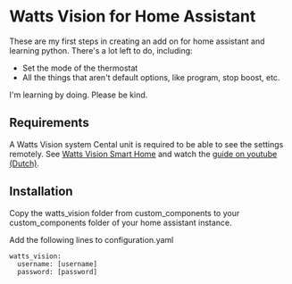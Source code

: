 # Watts Vision for Home Assistant

These are my first steps in creating an add on for home assistant and learning python. There's a lot left to do, including:
- Set the mode of the thermostat
- All the things that aren't default options, like program, stop boost, etc.

I'm learning by doing. Please be kind.

## Requirements
A Watts Vision system Cental unit is required to be able to see the settings remotely. See [Watts Vision Smart Home](https://wattswater.eu/catalog/regulation-and-control/watts-vision-smart-home/) and watch the [guide on youtube (Dutch)](https://www.youtube.com/watch?v=BLNqxkH7Td8).

## Installation

Copy the watts_vision folder from custom_components to your custom_components folder of your home assistant instance.

Add the following lines to configuration.yaml

```
watts_vision:
  username: [username]
  password: [password]
```
